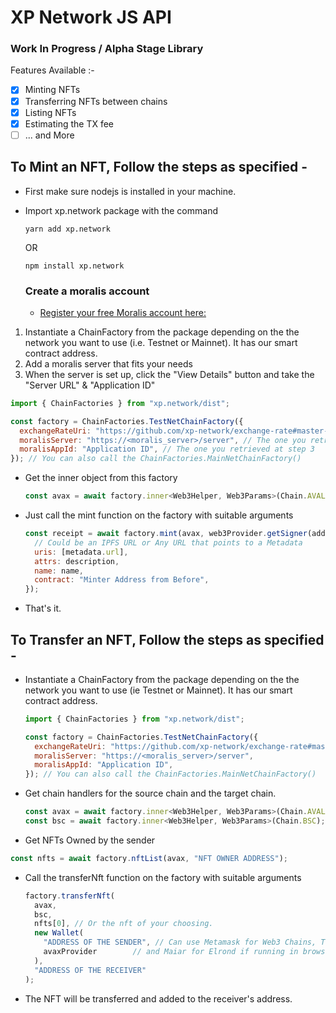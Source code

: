 # XP Network JS API

### Work In Progress / Alpha Stage Library

Features Available :-

- [x] Minting NFTs
- [x] Transferring NFTs between chains
- [x] Listing NFTs
- [x] Estimating the TX fee
- [ ] ... and More

## To Mint an NFT, Follow the steps as specified -

- First make sure nodejs is installed in your machine.

- Import xp.network package with the command

  ```
  yarn add xp.network
  ```

  OR

  ```
  npm install xp.network
  ```

  ### Create a moralis account
  - [Register your free Moralis account here:](https://admin.moralis.io/register)

1. Instantiate a ChainFactory from the package depending on the the network you want to use (i.e. Testnet or Mainnet). It has our smart contract address.
2. Add a moralis server that fits your needs
3. When the server is set up, click the "View Details" button and take the "Server URL" & "Application ID"

  ```javascript
  import { ChainFactories } from "xp.network/dist";

  const factory = ChainFactories.TestNetChainFactory({
    exchangeRateUri: "https://github.com/xp-network/exchange-rate#master-dist",
    moralisServer: "https://<moralis_server>/server", // The one you retrieved at step 3
    moralisAppId: "Application ID", // The one you retrieved at step 3
  }); // You can also call the ChainFactories.MainNetChainFactory()
  ```

- Get the inner object from this factory

  ```javascript
  const avax = await factory.inner<Web3Helper, Web3Params>(Chain.AVALANCHE);
  ```

- Just call the mint function on the factory with suitable arguments

  ```javascript
  const receipt = await factory.mint(avax, web3Provider.getSigner(address), {
    // Could be an IPFS URL or Any URL that points to a Metadata
    uris: [metadata.url],
    attrs: description,
    name: name,
    contract: "Minter Address from Before",
  });
  ```

- That's it.

## To Transfer an NFT, Follow the steps as specified -

- Instantiate a ChainFactory from the package depending on the the network you want to use (ie Testnet or Mainnet). It has our smart contract address.

  ```javascript
  import { ChainFactories } from "xp.network/dist";

  const factory = ChainFactories.TestNetChainFactory({
    exchangeRateUri: "https://github.com/xp-network/exchange-rate#master-dist",
    moralisServer: "https://<moralis_server>/server",
    moralisAppId: "Application ID",
  }); // You can also call the ChainFactories.MainNetChainFactory()
  ```

- Get chain handlers for the source chain and the target chain.

  ```javascript
  const avax = await factory.inner<Web3Helper, Web3Params>(Chain.AVALANCHE);
  const bsc = await factory.inner<Web3Helper, Web3Params>(Chain.BSC);
  ```

- Get NFTs Owned by the sender

```javascript
const nfts = await factory.nftList(avax, "NFT OWNER ADDRESS");
```

- Call the transferNft function on the factory with suitable arguments

  ```javascript
  factory.transferNft(
    avax,
    bsc,
    nfts[0], // Or the nft of your choosing.
    new Wallet(
      "ADDRESS OF THE SENDER", // Can use Metamask for Web3 Chains, Tronlink for Tron
      avaxProvider        // and Maiar for Elrond if running in browser.
    ), 
    "ADDRESS OF THE RECEIVER"
  );
  ```

- The NFT will be transferred and added to the receiver's address.
